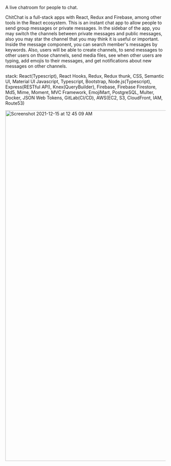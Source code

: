 A live chatroom for people to chat.

ChitChat is a full-stack apps with React, Redux and Firebase, among other tools in the React ecosystem. This is an instant chat app to allow people to send group messages or private messages. In the sidebar of the app, you may switch the channels between private messages and public messages, also you may star the channel that you may think it is useful or important. Inside the message component, you can search member's messages by keywords. Also, users will be able to create channels, to send messages to other users on those channels, send media files, see when other users are typing, add emojis to their messages, and get notifications about new messages on other channels. 

stack: React(Typescript), React Hooks, Redux, Redux thunk, CSS, Semantic UI, Material UI Javascript, Typescript, Bootstrap, Node.js(Typescript), Express(RESTful API), Knex(QueryBuilder), Firebase, Firebase Firestore, Md5, Mime, Moment, MVC Framework, EmojiMart,  PostgreSQL, Multer, Docker, JSON Web Tokens, GitLab(CI/CD), AWS(EC2, S3, CloudFront, IAM, Route53)

<img width="1098" alt="Screenshot 2021-12-15 at 12 45 09 AM" src="https://user-images.githubusercontent.com/69040807/146041642-721f3316-653d-4a5d-97f8-211851faf3b5.png">

